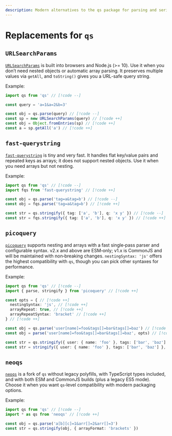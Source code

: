 ```yaml
---
description: Modern alternatives to the qs package for parsing and serializing query strings
---
```


# Replacements for `qs`

## `URLSearchParams`

[`URLSearchParams`](https://developer.mozilla.org/docs/Web/API/URLSearchParams) is built into browsers and Node.js (>= 10). Use it when you don’t need nested objects or automatic array parsing. It preserves multiple values via `getAll`, and `toString()` gives you a URL-safe query string.

Example:

```ts
import qs from 'qs' // [!code --]

const query = 'a=1&a=2&b=3'

const obj = qs.parse(query) // [!code --]
const sp = new URLSearchParams(query) // [!code ++]
const obj = Object.fromEntries(sp) // [!code ++]
const a = sp.getAll('a') // [!code ++]
```

## `fast-querystring`

[`fast-querystring`](https://www.npmjs.com/package/fast-querystring) is tiny and very fast. It handles flat key/value pairs and repeated keys as arrays; it does not support nested objects. Use it when you need arrays but not nesting.

Example:

```ts
import qs from 'qs' // [!code --]
import fqs from 'fast-querystring' // [!code ++]

const obj = qs.parse('tag=a&tag=b') // [!code --]
const obj = fqs.parse('tag=a&tag=b') // [!code ++]

const str = qs.stringify({ tag: ['a', 'b'], q: 'x y' }) // [!code --]
const str = fqs.stringify({ tag: ['a', 'b'], q: 'x y' }) // [!code ++]
```

## `picoquery`

[`picoquery`](https://www.npmjs.com/package/picoquery) supports nesting and arrays with a fast single‑pass parser and configurable syntax. v2.x and above are ESM‑only; v1.x is CommonJS and will be maintained with non‑breaking changes. `nestingSyntax: 'js'` offers the highest compatibility with `qs`, though you can pick other syntaxes for performance.

Example:

```ts
import qs from 'qs' // [!code --]
import { parse, stringify } from 'picoquery' // [!code ++]

const opts = { // [!code ++]
  nestingSyntax: 'js', // [!code ++]
  arrayRepeat: true, // [!code ++]
  arrayRepeatSyntax: 'bracket' // [!code ++]
} // [!code ++]

const obj = qs.parse('user[name]=foo&tags[]=bar&tags[]=baz') // [!code --]
const obj = parse('user[name]=foo&tags[]=bar&tags[]=baz', opts) // [!code ++]

const str = qs.stringify({ user: { name: 'foo' }, tags: ['bar', 'baz'] }, { arrayFormat: 'brackets' }) // [!code --]
const str = stringify({ user: { name: 'foo' }, tags: ['bar', 'baz'] }, opts) // [!code ++]
```

## `neoqs`

[`neoqs`](https://www.npmjs.com/package/neoqs) is a fork of `qs` without legacy polyfills, with TypeScript types included, and with both ESM and CommonJS builds (plus a legacy ES5 mode). Choose it when you want `qs`‑level compatibility with modern packaging options.

Example:

```ts
import qs from 'qs' // [!code --]
import * as qs from 'neoqs' // [!code ++]

const obj = qs.parse('a[b][c]=1&arr[]=2&arr[]=3')
const str = qs.stringify(obj, { arrayFormat: 'brackets' })
```
